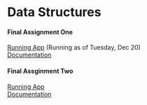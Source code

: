 # Data Structures

#### Final Assignment One
[Running App](https://data-structures-w9-samvickars.c9users.io/) (Running as of Tuesday, Dec 20)<br>
[Documentation](https://github.com/svickars/data-structures/blob/master/finalAssignment1/README.md)

#### Final Assginment Two
[Running App]()<br>
[Documentation]()

